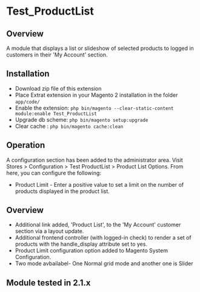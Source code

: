 # Test_ProductList

## Overview

A module that displays a list or slideshow of selected products to logged in customers in their 'My Account' section.

## Installation
* Download zip file of this extension
* Place Extrat extension in your Magento 2 installation in the folder `app/code/`
* Enable the extension: `php bin/magento --clear-static-content module:enable Test_ProductList`
* Upgrade db scheme: `php bin/magento setup:upgrade`
* Clear cache : `php bin/magento cache:clean`


## Operation

A configuration section has been added to the administrator area. Visit Stores > Configuration > Test ProductList > Product List Options. From here, you can configure the following:

- Product Limit - Enter a positive value to set a limit on the number of products displayed in the product list.

## Overview

- Additional link added, 'Product List', to the 'My Account' customer section via a layout update.
- Additional frontend controller (with logged-in check) to render a set of products with the handle_display attribute set to yes.
- Product Limit configuration option added to Magento System Configuration.
- Two mode avbailabel- One Normal grid mode and another one is Slider

## Module tested in 2.1.x